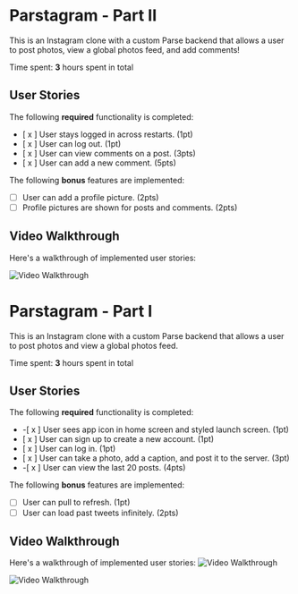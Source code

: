 # Parstagram - Part II

This is an Instagram clone with a custom Parse backend that allows a user to post photos, view a global photos feed, and add comments!

Time spent: **3** hours spent in total

## User Stories

The following **required** functionality is completed:

- [ x ] User stays logged in across restarts. (1pt)
- [ x ] User can log out. (1pt)
- [ x ] User can view comments on a post. (3pts)
- [ x ] User can add a new comment. (5pts)

The following **bonus** features are implemented:

- [ ] User can add a profile picture. (2pts)
- [ ] Profile pictures are shown for posts and comments. (2pts)

## Video Walkthrough

Here's a walkthrough of implemented user stories:

<img src='https://github.com/OldWorldForest/Parstagram/blob/master/finalsub.gif' title='Video Walkthrough' width='' alt='Video Walkthrough' />

# Parstagram - Part I

This is an Instagram clone with a custom Parse backend that allows a user to post photos and view a global photos feed.

Time spent: **3** hours spent in total

## User Stories

The following **required** functionality is completed:

- -[ x ] User sees app icon in home screen and styled launch screen. (1pt)
- [ x ] User can sign up to create a new account. (1pt)
- [ x ] User can log in. (1pt)
- [ x ] User can take a photo, add a caption, and post it to the server. (3pt)
- -[ x ] User can view the last 20 posts. (4pts)

The following **bonus** features are implemented:

- [ ] User can pull to refresh. (1pt)
- [ ] User can load past tweets infinitely. (2pts)

## Video Walkthrough

Here's a walkthrough of implemented user stories:
<img src='https://github.com/OldWorldForest/Parstagram/blob/master/resubmit.gif' title='Video Walkthrough' width='' alt='Video Walkthrough' />

<img src='https://github.com/OldWorldForest/Parstagram/blob/master/parsevid.gif' title='Video Walkthrough' width='' alt='Video Walkthrough' />
